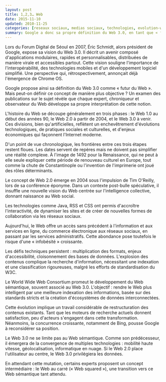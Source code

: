 ```yaml
---
layout: post
title: 1,2,3… Web
date: 2015-11-10
updated: 2010-11-25
categories: [reseaux sociaux, medias sociaux, technologies, evolution-web]
summary: Google a donc sa propre définition du Web 3.0, en tant que « futur du Web ».
---
```


Lors du Forum Digital de Séoul en 2007, Éric Schmidt, alors président de Google, expose sa vision du Web 3.0. Il décrit un avenir composé d'applications modulaires, rapides et personnalisables, distribuées de manière virale et accessibles partout. Cette vision souligne l'importance de l'interopérabilité, des technologies mobiles et d'un développement logiciel simplifié. Une perspective qui, rétrospectivement, annonçait déjà l'émergence de Chrome OS.

Google propose ainsi sa définition du Web 3.0 comme « futur du Web ». Mais peut-on définir ce concept de manière plus objective ? Un examen des publications sur le sujet révèle que chaque expert, chroniqueur et observateur du Web développe sa propre interprétation de cette notion.

L'histoire du Web se découpe généralement en trois phases : le Web 1.0 au début des années 90, le Web 2.0 à partir de 2004, et le Web 3.0 à venir. Ces divisions, bien qu'artificielles, reflètent un enchevêtrement d'évolutions technologiques, de pratiques sociales et culturelles, et d'enjeux économiques qui façonnent l'Internet moderne.

D'un point de vue chronologique, les frontières entre ces trois étapes restent floues. Les dates servent de repères mais ne doivent pas simplifier une réalité complexe. À l'image de 1492 pour la Renaissance, qui ne peut à elle seule expliquer cette période de renouveau culturel en Europe, tout comme la chute de Constantinople ou l'invention de l'imprimerie ont joué des rôles déterminants.

Le concept de Web 2.0 émerge en 2004 sous l'impulsion de Tim O'Reilly, lors de sa conférence éponyme. Dans un contexte post-bulle spéculative, il insuffle une nouvelle vision du Web centrée sur l'intelligence collective, donnant naissance au Web social.

Les technologies comme Java, RSS et CSS ont permis d'accroître l'interactivité, de dynamiser les sites et de créer de nouvelles formes de collaboration via les réseaux sociaux.

Aujourd'hui, le Web offre un accès sans précédent à l'information et aux services en ligne, du commerce électronique aux réseaux sociaux, en passant par les services administratifs. Cette abondance pose toutefois le risque d'une « infobésité » croissante.

Les défis techniques persistent : multiplication des formats, enjeux d'accessibilité, cloisonnement des bases de données. L'explosion des contenus complique la recherche d'information, nécessitant une indexation et une classification rigoureuses, malgré les efforts de standardisation du W3C.

Le World Wide Web Consortium promeut le développement du Web sémantique, souvent associé au Web 3.0. L'objectif : rendre le Web plus intelligent par une meilleure indexation des informations, basée sur des standards stricts et la création d'écosystèmes de données interconnectées.

Cette évolution implique un travail considérable de restructuration des contenus existants. Tant que les moteurs de recherche actuels donnent satisfaction, peu d'acteurs s'engagent dans cette transformation. Néanmoins, la concurrence croissante, notamment de Bing, pousse Google à reconsidérer sa position.

Le Web 3.0 ne se limite pas au Web sémantique. Comme son prédécesseur, il émergera de la convergence de multiples technologies : mobilité haute vitesse, géolocalisation, informatique en nuage. Si le Web 2.0 place l'utilisateur au centre, le Web 3.0 privilégiera les données.

En attendant cette mutation, certains experts proposent un concept intermédiaire : le Web au carré (« Web squared »), une transition vers ce Web sémantique tant attendu.
